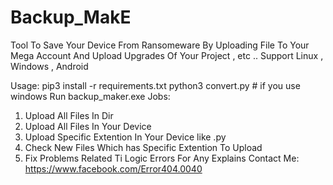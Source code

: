 # Backup_MakE
Tool To Save Your Device From Ransomeware By Uploading File To Your Mega Account And Upload Upgrades Of Your Project , etc .. 
Support Linux , Windows , Android

Usage:
pip3 install -r requirements.txt
python3 convert.py # if you use windows
Run backup_maker.exe
Jobs:
  1. Upload All Files In Dir
  2. Upload All Files In Your Device
  3. Upload Specific Extention In Your Device like .py
  4. Check New Files Which has Specific Extention To Upload
  5. Fix Problems Related Ti Logic Errors
For Any Explains Contact Me:
https://www.facebook.com/Error404.0040
